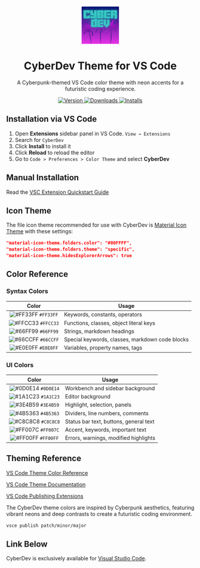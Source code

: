 <p align="center">
  <img alt="CyberDev Logo" src="https://raw.githubusercontent.com/PhilGreen-Dev/cyberdev-vscode/master/images/logo.png" width="100" />
</p>

<h1 align="center">
  CyberDev Theme for VS Code
</h1>

<p align="center">
  A Cyberpunk-themed VS Code color theme with neon accents for a futuristic coding experience.
</p>

<p align="center">
  <a href="https://marketplace.visualstudio.com/items?itemName=PhillipGreen.cyberdev">
    <img alt="Version" src="https://img.shields.io/visual-studio-marketplace/v/PhillipGreen.cyberdev?color=brightgreen" />
  </a>
  <a href="https://marketplace.visualstudio.com/items?itemName=PhillipGreen.cyberdev">
    <img alt="Downloads" src="https://img.shields.io/visual-studio-marketplace/d/PhillipGreen.cyberdev" />
  </a>
  <a href="https://marketplace.visualstudio.com/items?itemName=PhillipGreen.cyberdev">
    <img alt="Installs" src="https://img.shields.io/visual-studio-marketplace/i/PhillipGreen.cyberdev" />
  </a>
</p>

## Installation via VS Code

1. Open **Extensions** sidebar panel in VS Code. `View → Extensions`
2. Search for `CyberDev`
3. Click **Install** to install it
4. Click **Reload** to reload the editor
5. Go to `Code > Preferences > Color Theme` and select **CyberDev**

## Manual Installation

Read the [VSC Extension Quickstart Guide](https://github.com/PhilGreen-Dev/cyberdev-vscode/blob/master/vsc-extension-quickstart.md)

## Icon Theme

The file icon theme recommended for use with CyberDev is [Material Icon Theme](https://marketplace.visualstudio.com/items?itemName=PKief.material-icon-theme) with these settings:

```json
"material-icon-theme.folders.color": "#00FFFF",
"material-icon-theme.folders.theme": "specific",
"material-icon-theme.hidesExplorerArrows": true
```

## Color Reference

### Syntax Colors

|                               Color                                | Usage                                           |
| :----------------------------------------------------------------: | ----------------------------------------------- |
| ![#FF33FF](https://via.placeholder.com/10/FF33FF.png?text=+) `#FF33FF` | Keywords, constants, operators                  |
| ![#FFCC33](https://via.placeholder.com/10/FFCC33.png?text=+) `#FFCC33` | Functions, classes, object literal keys         |
| ![#66FF99](https://via.placeholder.com/10/66FF99.png?text=+) `#66FF99` | Strings, markdown headings                      |
| ![#66CCFF](https://via.placeholder.com/10/66CCFF.png?text=+) `#66CCFF` | Special keywords, classes, markdown code blocks |
| ![#E0E0FF](https://via.placeholder.com/10/E0E0FF.png?text=+) `#E0E0FF` | Variables, property names, tags                 |

### UI Colors

|                               Color                                | Usage                                      |
| :----------------------------------------------------------------: | ------------------------------------------ |
| ![#0D0E14](https://via.placeholder.com/10/0D0E14.png?text=+) `#0D0E14` | Workbench and sidebar background           |
| ![#1A1C23](https://via.placeholder.com/10/1A1C23.png?text=+) `#1A1C23` | Editor background                          |
| ![#3E4B59](https://via.placeholder.com/10/3E4B59.png?text=+) `#3E4B59` | Highlight, selection, panels               |
| ![#4B5363](https://via.placeholder.com/10/4B5363.png?text=+) `#4B5363` | Dividers, line numbers, comments           |
| ![#C8C8C8](https://via.placeholder.com/10/C8C8C8.png?text=+) `#C8C8C8` | Status bar text, buttons, general text     |
| ![#FF007C](https://via.placeholder.com/10/FF007C.png?text=+) `#FF007C` | Accent, keywords, important text           |
| ![#FF00FF](https://via.placeholder.com/10/FF00FF.png?text=+) `#FF00FF` | Errors, warnings, modified highlights      |

## Theming Reference

[VS Code Theme Color Reference](https://code.visualstudio.com/docs/getstarted/theme-color-reference)

[VS Code Theme Documentation](https://code.visualstudio.com/docs/extensions/themes-snippets-colorizers)

[VS Code Publishing Extensions](https://code.visualstudio.com/docs/extensions/publish-extension)

The CyberDev theme colors are inspired by Cyberpunk aesthetics, featuring vibrant neons and deep contrasts to create a futuristic coding environment.

```bash
vsce publish patch/minor/major
```

## Link Below

CyberDev is exclusively available for [Visual Studio Code](https://marketplace.visualstudio.com/items?itemName=PhillipGreen.cyberdev).